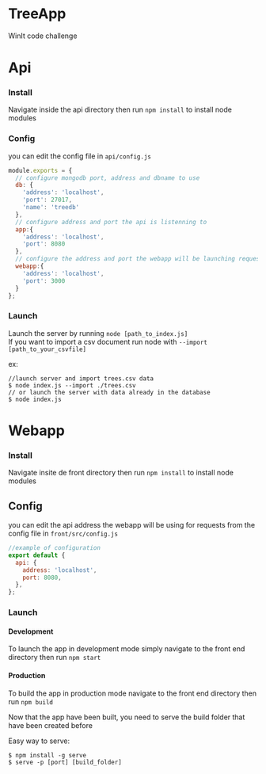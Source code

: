 # TreeApp
WinIt code challenge

# Api

### Install
Navigate inside the api directory then run `npm install` to install node modules

### Config
you can edit the config file in `api/config.js`
```Javascript
module.exports = {
  // configure mongodb port, address and dbname to use
  db: {
    'address': 'localhost',
    'port': 27017,
    'name': 'treedb'
  },
  // configure address and port the api is listenning to
  app:{
    'address': 'localhost',
    'port': 8080
  },
  // configure the address and port the webapp will be launching requests from
  webapp:{
    'address': 'localhost',
    'port': 3000
  }
};

```

### Launch

Launch the server by running `node [path_to_index.js]`  
If you want to import a csv document run node with `--import [path_to_your_csvfile]`

ex:
```Shell Session
//launch server and import trees.csv data
$ node index.js --import ./trees.csv
// or launch the server with data already in the database
$ node index.js
```

# Webapp

### Install
Navigate insite de front directory then run `npm install` to install node modules

## Config
you can edit the api address the webapp will be using for requests from the config file in `front/src/config.js`

```Javascript
//example of configuration
export default {
  api: {
    address: 'localhost', 
    port: 8080, 
  },
};
```
### Launch

#### Development
To launch the app in development mode simply navigate to the front end directory then run `npm start` 

#### Production
To build the app in production mode navigate to the front end directory then run `npm build`

Now that the app have been built, you need to serve the build folder that have been created before

Easy way to serve:
```Shell Session
$ npm install -g serve
$ serve -p [port] [build_folder] 
```

